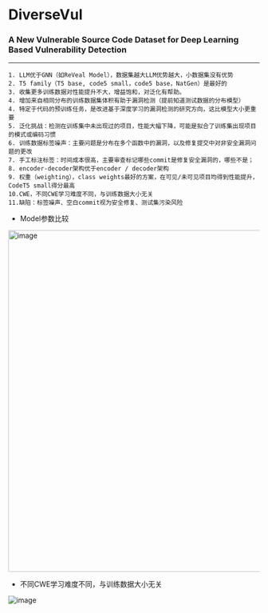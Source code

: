 # DiverseVul
### A New Vulnerable Source Code Dataset for Deep Learning Based Vulnerability Detection
---
```
1. LLM优于GNN（如ReVeal Model），数据集越大LLM优势越大，小数据集没有优势
2. T5 family（T5 base, code5 small，code5 base，NatGen）是最好的
3. 收集更多训练数据对性能提升不大，增益饱和，对泛化有帮助。
4. 增加来自相同分布的训练数据集体积有助于漏洞检测（提前知道测试数据的分布模型）
4. 特定于代码的预训练任务，是改进基于深度学习的漏洞检测的研究方向，这比模型大小更重要
5. 泛化挑战：检测在训练集中未出现过的项目，性能大幅下降，可能是拟合了训练集出现项目的模式或编码习惯
6. 训练数据标签噪声：主要问题是分布在多个函数中的漏洞，以及修复提交中对非安全漏洞问题的更改
7. 手工标注标签：时间成本很高，主要审查标记哪些commit是修复安全漏洞的，哪些不是；
8. encoder-decoder架构优于encoder / decoder架构
9. 权重（weighting），class weights最好的方案，在可见/未可见项目均得到性能提升，CodeT5 small得分最高
10.CWE，不同CWE学习难度不同，与训练数据大小无关
11.缺陷：标签噪声、空白commit视为安全修复、测试集污染风险
```
* Model参数比较
  
<img width="683" alt="image" src="https://github.com/NinjaGPT/Code_Classifier/assets/4035112/377f3cd1-1a8b-48d0-b78a-bc9b5212bd77">


* 不同CWE学习难度不同，与训练数据大小无关
  
![image](https://github.com/NinjaGPT/Code_Classifier/assets/4035112/33c51ccf-d07e-47d2-864c-aebd908f9397)

